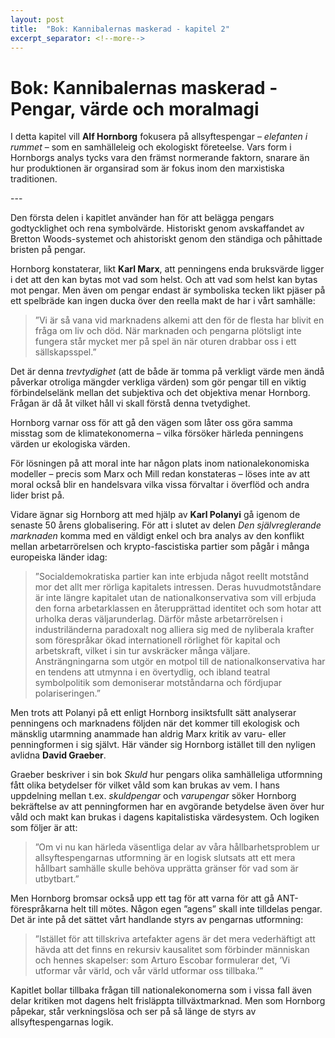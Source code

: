 ```yaml
---
layout: post
title:  "Bok: Kannibalernas maskerad - kapitel 2"
excerpt_separator: <!--more-->
---
```


# Bok: Kannibalernas maskerad - Pengar, värde och moralmagi

I detta kapitel vill **Alf Hornborg** fokusera på allsyftespengar – *elefanten i rummet* – som en samhälleleig och ekologiskt företeelse. Vars form i Hornborgs analys tycks vara den främst normerande faktorn, snarare än hur produktionen är organsirad som är fokus inom den marxistiska traditionen.

<!--more-->---

Den första delen i kapitlet använder han för att belägga pengars godtycklighet och rena symbolvärde. Historiskt genom avskaffandet av Bretton Woods-systemet och ahistoriskt genom den ständiga och påhittade bristen på pengar.

Hornborg konstaterar, likt **Karl Marx**, att penningens enda bruksvärde ligger i det att den kan bytas mot vad som helst. Och att vad som helst kan bytas mot pengar. Men även om pengar endast är symboliska tecken likt pjäser på ett spelbräde kan ingen ducka över den reella makt de har i vårt samhälle:

> ”Vi är så vana vid marknadens alkemi att den för de flesta har blivit en fråga om liv och död. När marknaden och pengarna plötsligt inte fungera står mycket mer på spel än när oturen drabbar oss i ett sällskapsspel.”

Det är denna *trevtydighet* (att de både är tomma på verkligt värde men ändå påverkar otroliga mängder verkliga värden) som gör pengar till en viktig förbindelselänk mellan det subjektiva och det objektiva menar Hornborg. Frågan är då åt vilket håll vi skall förstå denna tvetydighet. 

Hornborg varnar oss för att gå den vägen som låter oss göra samma misstag som de klimatekonomerna – vilka försöker härleda penningens värden ur ekologiska värden.

För lösningen på att moral inte har någon plats inom nationalekonomiska modeller – precis som Marx och Mill redan konstateras – löses inte av att moral också blir en handelsvara vilka vissa förvaltar i överflöd och andra lider brist på.

Vidare ägnar sig Hornborg att med hjälp av **Karl Polanyi** gå igenom de senaste 50 årens globalisering. För att i slutet av delen *Den självreglerande marknaden* komma med en väldigt enkel och bra analys av den konflikt mellan arbetarrörelsen och krypto-fascistiska partier som pågår i många europeiska länder idag:

> ”Socialdemokratiska partier kan inte erbjuda något reellt motstånd mor det allt mer rörliga kapitalets intressen. Deras huvudmotståndare är inte längre kapitalet utan de nationalkonservativa som vill erbjuda den forna arbetarklassen en återupprättad identitet och som hotar att urholka deras väljarunderlag. Därför måste arbetarrörelsen i industriländerna paradoxalt nog alliera sig med de nyliberala krafter som förespråkar ökad internationell rörlighet för kapital och arbetskraft, vilket i sin tur avskräcker många väljare. Ansträngningarna som utgör en motpol till de nationalkonservativa har en tendens att utmynna i en övertydlig, och ibland teatral symbolpolitik som demoniserar motståndarna och fördjupar polariseringen.”

Men trots att Polanyi på ett enligt Hornborg insiktsfullt sätt analyserar penningens och marknadens följden när det kommer till ekologisk och mänsklig utarmning anammade han aldrig Marx kritik av varu- eller penningformen i sig självt. Här vänder sig Hornborg istället till den nyligen avlidna **David Graeber**.

Graeber beskriver i sin bok *Skuld* hur pengars olika samhälleliga utformning fått olika betydelser för vilket våld som kan brukas av vem. I hans uppdelning mellan t.ex. *skuldpengar* och *varupengar* söker Hornborg bekräftelse av att penningformen har en avgörande betydelse även över hur våld och makt kan brukas i dagens kapitalistiska värdesystem. Och logiken som följer är att:

> ”Om vi nu kan härleda väsentliga delar av våra hållbarhetsproblem ur allsyftespengarnas utformning är en logisk slutsats att ett mera hållbart samhälle skulle behöva upprätta gränser för vad som är utbytbart.”

Men Hornborg bromsar också upp ett tag för att varna för att gå ANT-förespråkarna helt till mötes. Någon egen ”agens” skall inte tilldelas pengar. Det är inte på det sättet vårt handlande styrs av pengarnas utformning:

> ”Istället för att tillskriva artefakter agens är det mera vederhäftigt att hävda att det finns en rekursiv kausalitet som förbinder människan och hennes skapelser: som Arturo Escobar formulerar det, ’Vi utformar vår värld, och vår värld utformar oss tillbaka.’”

Kapitlet bollar tillbaka frågan till nationalekonomerna som i vissa fall även delar kritiken mot dagens helt frisläppta tillväxtmarknad. Men som Hornborg påpekar, står verkningslösa och ser på så länge de styrs av allsyftespengarnas logik.